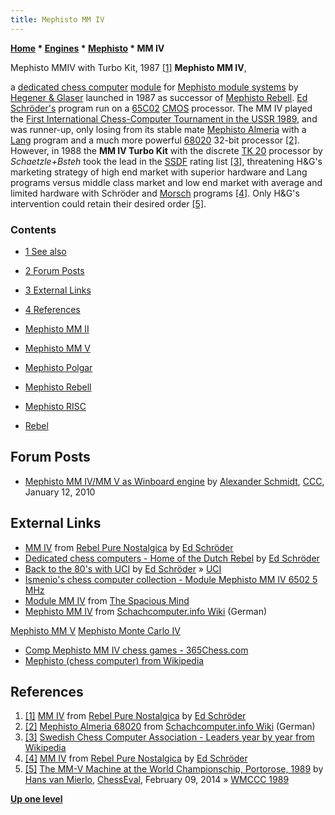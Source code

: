 ```yaml
---
title: Mephisto MM IV
---
```

**[Home](Home "Home") \* [Engines](Engines "Engines") \* [Mephisto](Mephisto "Mephisto") \* MM IV**



 [](http://rebel13.nl/dedicated/mm4.html) Mephisto MMIV with Turbo Kit, 1987 <a id="cite-note-1" href="#cite-ref-1">[1]</a> 
**Mephisto MM IV**,  

a [dedicated chess computer](Dedicated_Chess_Computers "Dedicated Chess Computers") [module](Module "Module") for [Mephisto module systems](Mephisto_Module_Systems "Mephisto Module Systems") by [Hegener & Glaser](Hegener_%26_Glaser "Hegener & Glaser") launched in 1987 as successor of [Mephisto Rebell](Mephisto_Rebell "Mephisto Rebell"). [Ed Schröder's](Ed_Schroder "Ed Schroder") program run on a [65C02](6502 "6502") [CMOS](https://en.wikipedia.org/wiki/CMOS) processor. The MM IV played the [First International Chess-Computer Tournament in the USSR 1989](First_International_Chess-Computer_Tournament_in_the_USSR_1989 "First International Chess-Computer Tournament in the USSR 1989"), and was runner-up, only losing from its stable mate [Mephisto Almeria](Mephisto_Almeria "Mephisto Almeria") with a [Lang](Richard_Lang "Richard Lang") program and a much more powerful [68020](68020 "68020") 32-bit processor <a id="cite-note-2" href="#cite-ref-2">[2]</a>.
However, in 1988 the **MM IV Turbo Kit** with the discrete [TK 20](6502#TK20 "6502") processor by *Schaetzle+Bsteh* took the lead in the [SSDF](SSDF "SSDF") rating list <a id="cite-note-3" href="#cite-ref-3">[3]</a>, threatening H&G's marketing strategy of high end market with superior hardware and Lang programs versus middle class market and low end market with average and limited hardware with Schröder and [Morsch](Frans_Morsch "Frans Morsch") programs <a id="cite-note-4" href="#cite-ref-4">[4]</a>.
Only H&G's intervention could retain their desired order <a id="cite-note-5" href="#cite-ref-5">[5]</a>.



### Contents


* [1 See also](#see-also)
* [2 Forum Posts](#forum-posts)
* [3 External Links](#external-links)
* [4 References](#references)






* [Mephisto MM II](Mephisto_MM_II "Mephisto MM II")
* [Mephisto MM V](Mephisto_MM_V "Mephisto MM V")
* [Mephisto Polgar](Mephisto_Polgar "Mephisto Polgar")
* [Mephisto Rebell](Mephisto_Rebell "Mephisto Rebell")
* [Mephisto RISC](Mephisto_RISC "Mephisto RISC")
* [Rebel](Rebel "Rebel")


## Forum Posts


* [Mephisto MM IV/MM V as Winboard engine](http://www.talkchess.com/forum/viewtopic.php?t=31660) by [Alexander Schmidt](index.php?title=Alexander_Schmidt&action=edit&redlink=1 "Alexander Schmidt (page does not exist)"), [CCC](CCC "CCC"), January 12, 2010


## External Links


* [MM IV](http://rebel13.nl/dedicated/mm4.html) from [Rebel Pure Nostalgica](http://rebel13.nl/index.html) by [Ed Schröder](Ed_Schroder "Ed Schroder")
* [Dedicated chess computers - Home of the Dutch Rebel](http://www.top-5000.nl/dedicated.htm) by [Ed Schröder](Ed_Schroder "Ed Schroder")
* [Back to the 80's with UCI](http://www.top-5000.nl/mephisto.htm) by [Ed Schröder](Ed_Schroder "Ed Schroder") » [UCI](UCI "UCI")
* [Ismenio's chess computer collection - Module Mephisto MM IV 6502 5 MHz](http://www.ismenio.com/chess_mephisto_exclusive.html)
* [Module MM IV](http://www.spacious-mind.com/html/module_mm_iv.html) from [The Spacious Mind](The_Spacious_Mind "The Spacious Mind")
* [Mephisto MM IV](http://www.schach-computer.info/wiki/index.php/MM_IV) from [Schachcomputer.info Wiki](http://www.schach-computer.info/wiki/index.php/Hauptseite_En) (German)


 [Mephisto MM V](http://www.schach-computer.info/wiki/index.php/Mephisto_MM_V)
 [Mephisto Monte Carlo IV](http://www.schach-computer.info/wiki/index.php/Mephisto_Monte_Carlo_IV) 
* [Comp Mephisto MM IV chess games - 365Chess.com](http://www.365chess.com/players/Comp_Mephisto_MM_IV)
* [Mephisto (chess computer) from Wikipedia](https://en.wikipedia.org/wiki/Mephisto_%28chess_computer%29)


## References


1. <a id="cite-ref-1" href="#cite-note-1">[1]</a> [MM IV](http://rebel13.nl/dedicated/mm4.html) from [Rebel Pure Nostalgica](http://rebel13.nl/index.html) by [Ed Schröder](Ed_Schroder "Ed Schroder")
2. <a id="cite-ref-2" href="#cite-note-2">[2]</a> [Mephisto Almeria 68020](http://www.schach-computer.info/wiki/index.php/Mephisto_Almeria_68020) from [Schachcomputer.info Wiki](http://www.schach-computer.info/wiki/index.php/Hauptseite_En) (German)
3. <a id="cite-ref-3" href="#cite-note-3">[3]</a> [Swedish Chess Computer Association - Leaders year by year from Wikipedia](https://en.wikipedia.org/wiki/Swedish_Chess_Computer_Association#Rating_list_year-end_leaders)
4. <a id="cite-ref-4" href="#cite-note-4">[4]</a> [MM IV](http://rebel13.nl/dedicated/mm4.html) from [Rebel Pure Nostalgica](http://rebel13.nl/index.html) by [Ed Schröder](Ed_Schroder "Ed Schroder")
5. <a id="cite-ref-5" href="#cite-note-5">[5]</a> [The MM-V Machine at the World Championschip, Portorose, 1989](http://chesseval.com/ChessEvalJournal/PrototypeMMV.htm) by [Hans van Mierlo](index.php?title=Hans_van_Mierlo&action=edit&redlink=1 "Hans van Mierlo (page does not exist)"), [ChessEval](http://www.chesseval.com/index.html), February 09, 2014 » [WMCCC 1989](WMCCC_1989 "WMCCC 1989")

**[Up one level](Mephisto "Mephisto")**







 
